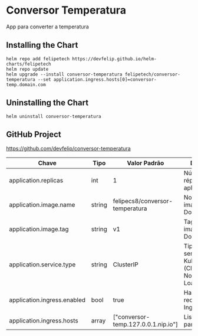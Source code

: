 # Conversor Temperatura
App para converter a temperatura

## Installing the Chart
```
helm repo add felipetech https://devfelip.github.io/helm-charts/felipetech
helm repo update
helm upgrade --install conversor-temperatura felipetech/conversor-temperatura --set application.ingress.hosts[0]=conversor-temp.domain.com
```

## Uninstalling the Chart

```
helm uninstall conversor-temperatura
```

## GitHub Project
https://github.com/devfelip/conversor-temperatura


| Chave | Tipo | Valor Padrão | Descrição |
|----------|----------|----------|----------|
| application.replicas | int | 1 | Número de réplicas do aplicativo. |
| application.image.name | string | felipecs8/conversor-temperatura | Nome da imagem Docker. |
| application.image.tag | string | v1 | Tag da imagem Docker. |
| application.service.type | string | ClusterIP | Tipo de serviço Kubernetes (ClusterIP, NodePort, LoadBalancer). |
| application.ingress.enabled | bool | true | Habilita o recurso de Ingress. |
| application.ingress.hosts | array | ["conversor-temp.127.0.0.1.nip.io"] | Lista de hosts para o Ingress. |